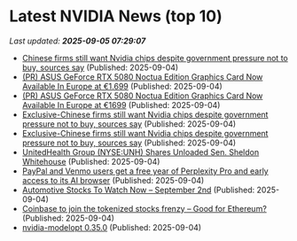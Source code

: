 # Latest NVIDIA News (top 10)
_Last updated: **2025-09-05 07:29:07**_

- [Chinese firms still want Nvidia chips despite government pressure not to buy, sources say](https://economictimes.indiatimes.com/tech/technology/chinese-firms-still-want-nvidia-chips-despite-government-pressure-not-to-buy-sources-say/articleshow/123693263.cms) (Published: 2025-09-04)
- [(PR) ASUS GeForce RTX 5080 Noctua Edition Graphics Card Now Available In Europe at €1.699](https://www.techpowerup.com/340657/asus-geforce-rtx-5080-noctua-edition-graphics-card-now-available-in-europe-at-eur1-699) (Published: 2025-09-04)
- [(PR) ASUS GeForce RTX 5080 Noctua Edition Graphics Card Now Available In Europe at €1699](https://www.techpowerup.com/340657/asus-geforce-rtx-5080-noctua-edition-graphics-card-now-available-in-europe-at-eur1699) (Published: 2025-09-04)
- [Exclusive-Chinese firms still want Nvidia chips despite government pressure not to buy, sources say](https://consent.yahoo.com/v2/collectConsent?sessionId=1_cc-session_9154fedf-6a6e-4793-beb2-d3b717e46f9b) (Published: 2025-09-04)
- [Exclusive-Chinese firms still want Nvidia chips despite government pressure not to buy, sources say](https://uk.finance.yahoo.com/news/exclusive-chinese-firms-still-want-070246624.html) (Published: 2025-09-04)
- [UnitedHealth Group (NYSE:UNH) Shares Unloaded Sen. Sheldon Whitehouse](https://www.etfdailynews.com/2025/09/04/unitedhealth-group-nyseunh-shares-unloaded-sen-sheldon-whitehouse/) (Published: 2025-09-04)
- [PayPal and Venmo users get a free year of Perplexity Pro and early access to its AI browser](https://www.madshrimps.be/news/paypal-and-venmo-users-get-a-free-year-of-perplexity-pro-and-early-access-to-its-ai-browser/) (Published: 2025-09-04)
- [Automotive Stocks To Watch Now – September 2nd](https://www.etfdailynews.com/2025/09/04/automotive-stocks-to-watch-now-september-2nd/) (Published: 2025-09-04)
- [Coinbase to join the tokenized stocks frenzy – Good for Ethereum?](https://ambcrypto.com/coinbase-to-join-the-tokenized-stocks-frenzy-good-for-ethereum/) (Published: 2025-09-04)
- [nvidia-modelopt 0.35.0](https://pypi.org/project/nvidia-modelopt/0.35.0/) (Published: 2025-09-04)
